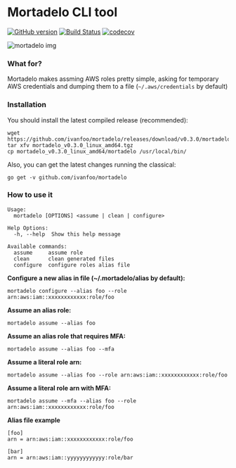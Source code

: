 # Mortadelo CLI tool

[![GitHub version](https://badge.fury.io/gh/ivanfoo%2Fmortadelo.svg)](https://badge.fury.io/gh/ivanfoo%2Fmortadelo) [![Build Status](https://travis-ci.org/ivanfoo/mortadelo.svg?branch=master)](https://travis-ci.org/ivanfoo/mortadelo) [![codecov](https://codecov.io/gh/ivanfoo/mortadelo/branch/master/graph/badge.svg)](https://codecov.io/gh/ivanfoo/mortadelo)

![mortadelo img](https://weirdspace.dk/FranciscoIbanez/Graphics/Mortadelo.gif)

### What for?

Mortadelo makes assming AWS roles pretty simple, asking for temporary AWS credentials and dumping them to a file (`~/.aws/credentials` by default)

### Installation

You should install the latest compiled release (recommended):

```
wget https://github.com/ivanfoo/mortadelo/releases/download/v0.3.0/mortadelo_v0.3.0_linux_amd64.tgz
tar xfv mortadelo_v0.3.0_linux_amd64.tgz
cp mortadelo_v0.3.0_linux_amd64/mortadelo /usr/local/bin/
```

Also, you can get the latest changes running the classical:

`go get -v github.com/ivanfoo/mortadelo`

### How to use it

```
Usage:
  mortadelo [OPTIONS] <assume | clean | configure>

Help Options:
  -h, --help  Show this help message

Available commands:
  assume     assume role
  clean      clean generated files
  configure  configure roles alias file
```

**Configure a new alias in file (~/.mortadelo/alias by default):**

`mortadelo configure --alias foo --role arn:aws:iam::xxxxxxxxxxxx:role/foo`

**Assume an alias role:**

`mortadelo assume --alias foo`

**Assume an alias role that requires MFA:**

`mortadelo assume --alias foo --mfa`

**Assume a literal role arn:**

`mortadelo assume --alias foo --role arn:aws:iam::xxxxxxxxxxxx:role/foo`

**Assume a literal role arn with MFA:**

`mortadelo assume --mfa --alias foo --role arn:aws:iam::xxxxxxxxxxxx:role/foo`

**Alias file example**

```
[foo]
arn = arn:aws:iam::xxxxxxxxxxxx:role/foo

[bar]
arn = arn:aws:iam::yyyyyyyyyyyy:role/bar
```

